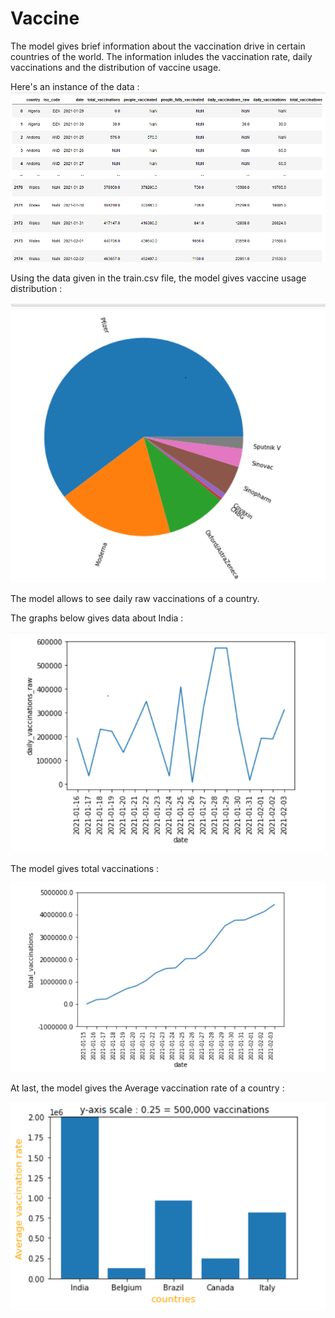 # Vaccine
The model gives brief information about the vaccination drive in certain countries of the world. 
The information inludes the vaccination rate, daily vaccinations and the distribution of vaccine usage.

Here's an instance of the data : 
![Vaccine Usage Distribution](https://github.com/Yagna24/Vaccine/blob/main/vaccine_img/ice_screenshot_20210210-095626.png?raw=true)

Using the data given in the train.csv file, the model gives vaccine usage distribution : 

![Vaccine Usage Distribution](https://github.com/Yagna24/Vaccine/blob/main/vaccine_img/ice_screenshot_20210210-095813.png?raw=true)

The model allows to see daily raw vaccinations of a country.


The graphs below gives data about India  : 

![Vaccine Usage Distribution](https://github.com/Yagna24/Vaccine/blob/main/vaccine_img/ice_screenshot_20210210-095650.png?raw=true)

The model gives total vaccinations : 

![Vaccine Usage Distribution](https://github.com/Yagna24/Vaccine/blob/main/vaccine_img/ice_screenshot_20210210-095641.png?raw=true)

At last, the model gives the Average vaccination rate of a country  :

![Vaccine Usage Distribution](https://github.com/Yagna24/Vaccine/blob/main/vaccine_img/ice_screenshot_20210210-103353.png?raw=true)

